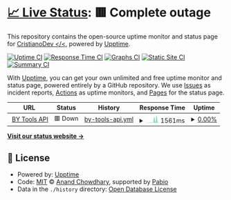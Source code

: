 # [📈 Live Status](https://Cristiano1103.github.io/bytools-upptime): <!--live status--> **🟥 Complete outage**

This repository contains the open-source uptime monitor and status page for [CristianoDev </<](cristianodev.com.br), powered by [Upptime](https://github.com/upptime/upptime).

[![Uptime CI](https://github.com/Cristiano1103/bytools-upptime/workflows/Uptime%20CI/badge.svg)](https://github.com/Cristiano1103/bytools-upptime/actions?query=workflow%3A%22Uptime+CI%22)
[![Response Time CI](https://github.com/Cristiano1103/bytools-upptime/workflows/Response%20Time%20CI/badge.svg)](https://github.com/Cristiano1103/bytools-upptime/actions?query=workflow%3A%22Response+Time+CI%22)
[![Graphs CI](https://github.com/Cristiano1103/bytools-upptime/workflows/Graphs%20CI/badge.svg)](https://github.com/Cristiano1103/bytools-upptime/actions?query=workflow%3A%22Graphs+CI%22)
[![Static Site CI](https://github.com/Cristiano1103/bytools-upptime/workflows/Static%20Site%20CI/badge.svg)](https://github.com/Cristiano1103/bytools-upptime/actions?query=workflow%3A%22Static+Site+CI%22)
[![Summary CI](https://github.com/Cristiano1103/bytools-upptime/workflows/Summary%20CI/badge.svg)](https://github.com/Cristiano1103/bytools-upptime/actions?query=workflow%3A%22Summary+CI%22)

With [Upptime](https://upptime.js.org), you can get your own unlimited and free uptime monitor and status page, powered entirely by a GitHub repository. We use [Issues](https://github.com/Cristiano1103/bytools-upptime/issues) as incident reports, [Actions](https://github.com/Cristiano1103/bytools-upptime/actions) as uptime monitors, and [Pages](https://Cristiano1103.github.io/bytools-upptime) for the status page.

<!--start: status pages-->
<!-- This summary is generated by Upptime (https://github.com/upptime/upptime) -->
<!-- Do not edit this manually, your changes will be overwritten -->
<!-- prettier-ignore -->
| URL | Status | History | Response Time | Uptime |
| --- | ------ | ------- | ------------- | ------ |
| <img alt="" src="https://icons.duckduckgo.com/ip3/seu-app-railway.up.railway.app.ico" height="13"> [BY Tools API](https://seu-app-railway.up.railway.app/health) | 🟥 Down | [by-tools-api.yml](https://github.com/Cristiano1103/bytools-upptime/commits/HEAD/history/by-tools-api.yml) | <details><summary><img alt="Response time graph" src="./graphs/by-tools-api/response-time-week.png" height="20"> 1561ms</summary><br><a href="https://Cristiano1103.github.io/bytools-upptime/history/by-tools-api"><img alt="Response time 896" src="https://img.shields.io/endpoint?url=https%3A%2F%2Fraw.githubusercontent.com%2FCristiano1103%2Fbytools-upptime%2FHEAD%2Fapi%2Fby-tools-api%2Fresponse-time.json"></a><br><a href="https://Cristiano1103.github.io/bytools-upptime/history/by-tools-api"><img alt="24-hour response time 2403" src="https://img.shields.io/endpoint?url=https%3A%2F%2Fraw.githubusercontent.com%2FCristiano1103%2Fbytools-upptime%2FHEAD%2Fapi%2Fby-tools-api%2Fresponse-time-day.json"></a><br><a href="https://Cristiano1103.github.io/bytools-upptime/history/by-tools-api"><img alt="7-day response time 1561" src="https://img.shields.io/endpoint?url=https%3A%2F%2Fraw.githubusercontent.com%2FCristiano1103%2Fbytools-upptime%2FHEAD%2Fapi%2Fby-tools-api%2Fresponse-time-week.json"></a><br><a href="https://Cristiano1103.github.io/bytools-upptime/history/by-tools-api"><img alt="30-day response time 979" src="https://img.shields.io/endpoint?url=https%3A%2F%2Fraw.githubusercontent.com%2FCristiano1103%2Fbytools-upptime%2FHEAD%2Fapi%2Fby-tools-api%2Fresponse-time-month.json"></a><br><a href="https://Cristiano1103.github.io/bytools-upptime/history/by-tools-api"><img alt="1-year response time 896" src="https://img.shields.io/endpoint?url=https%3A%2F%2Fraw.githubusercontent.com%2FCristiano1103%2Fbytools-upptime%2FHEAD%2Fapi%2Fby-tools-api%2Fresponse-time-year.json"></a></details> | <details><summary><a href="https://Cristiano1103.github.io/bytools-upptime/history/by-tools-api">0.00%</a></summary><a href="https://Cristiano1103.github.io/bytools-upptime/history/by-tools-api"><img alt="All-time uptime 0.00%" src="https://img.shields.io/endpoint?url=https%3A%2F%2Fraw.githubusercontent.com%2FCristiano1103%2Fbytools-upptime%2FHEAD%2Fapi%2Fby-tools-api%2Fuptime.json"></a><br><a href="https://Cristiano1103.github.io/bytools-upptime/history/by-tools-api"><img alt="24-hour uptime 0.00%" src="https://img.shields.io/endpoint?url=https%3A%2F%2Fraw.githubusercontent.com%2FCristiano1103%2Fbytools-upptime%2FHEAD%2Fapi%2Fby-tools-api%2Fuptime-day.json"></a><br><a href="https://Cristiano1103.github.io/bytools-upptime/history/by-tools-api"><img alt="7-day uptime 0.00%" src="https://img.shields.io/endpoint?url=https%3A%2F%2Fraw.githubusercontent.com%2FCristiano1103%2Fbytools-upptime%2FHEAD%2Fapi%2Fby-tools-api%2Fuptime-week.json"></a><br><a href="https://Cristiano1103.github.io/bytools-upptime/history/by-tools-api"><img alt="30-day uptime 0.00%" src="https://img.shields.io/endpoint?url=https%3A%2F%2Fraw.githubusercontent.com%2FCristiano1103%2Fbytools-upptime%2FHEAD%2Fapi%2Fby-tools-api%2Fuptime-month.json"></a><br><a href="https://Cristiano1103.github.io/bytools-upptime/history/by-tools-api"><img alt="1-year uptime 0.00%" src="https://img.shields.io/endpoint?url=https%3A%2F%2Fraw.githubusercontent.com%2FCristiano1103%2Fbytools-upptime%2FHEAD%2Fapi%2Fby-tools-api%2Fuptime-year.json"></a></details>

<!--end: status pages-->

[**Visit our status website →**](https://Cristiano1103.github.io/bytools-upptime)

## 📄 License

- Powered by: [Upptime](https://github.com/upptime/upptime)
- Code: [MIT](./LICENSE) © [Anand Chowdhary](https://anandchowdhary.com), supported by [Pabio](https://pabio.com)
- Data in the `./history` directory: [Open Database License](https://opendatacommons.org/licenses/odbl/1-0/)

